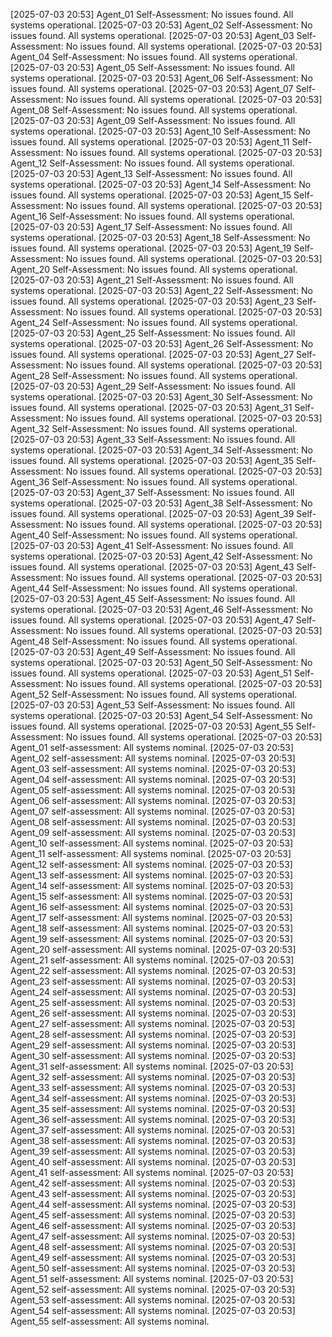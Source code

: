 [2025-07-03 20:53] Agent_01 Self-Assessment: No issues found. All systems operational.
[2025-07-03 20:53] Agent_02 Self-Assessment: No issues found. All systems operational.
[2025-07-03 20:53] Agent_03 Self-Assessment: No issues found. All systems operational.
[2025-07-03 20:53] Agent_04 Self-Assessment: No issues found. All systems operational.
[2025-07-03 20:53] Agent_05 Self-Assessment: No issues found. All systems operational.
[2025-07-03 20:53] Agent_06 Self-Assessment: No issues found. All systems operational.
[2025-07-03 20:53] Agent_07 Self-Assessment: No issues found. All systems operational.
[2025-07-03 20:53] Agent_08 Self-Assessment: No issues found. All systems operational.
[2025-07-03 20:53] Agent_09 Self-Assessment: No issues found. All systems operational.
[2025-07-03 20:53] Agent_10 Self-Assessment: No issues found. All systems operational.
[2025-07-03 20:53] Agent_11 Self-Assessment: No issues found. All systems operational.
[2025-07-03 20:53] Agent_12 Self-Assessment: No issues found. All systems operational.
[2025-07-03 20:53] Agent_13 Self-Assessment: No issues found. All systems operational.
[2025-07-03 20:53] Agent_14 Self-Assessment: No issues found. All systems operational.
[2025-07-03 20:53] Agent_15 Self-Assessment: No issues found. All systems operational.
[2025-07-03 20:53] Agent_16 Self-Assessment: No issues found. All systems operational.
[2025-07-03 20:53] Agent_17 Self-Assessment: No issues found. All systems operational.
[2025-07-03 20:53] Agent_18 Self-Assessment: No issues found. All systems operational.
[2025-07-03 20:53] Agent_19 Self-Assessment: No issues found. All systems operational.
[2025-07-03 20:53] Agent_20 Self-Assessment: No issues found. All systems operational.
[2025-07-03 20:53] Agent_21 Self-Assessment: No issues found. All systems operational.
[2025-07-03 20:53] Agent_22 Self-Assessment: No issues found. All systems operational.
[2025-07-03 20:53] Agent_23 Self-Assessment: No issues found. All systems operational.
[2025-07-03 20:53] Agent_24 Self-Assessment: No issues found. All systems operational.
[2025-07-03 20:53] Agent_25 Self-Assessment: No issues found. All systems operational.
[2025-07-03 20:53] Agent_26 Self-Assessment: No issues found. All systems operational.
[2025-07-03 20:53] Agent_27 Self-Assessment: No issues found. All systems operational.
[2025-07-03 20:53] Agent_28 Self-Assessment: No issues found. All systems operational.
[2025-07-03 20:53] Agent_29 Self-Assessment: No issues found. All systems operational.
[2025-07-03 20:53] Agent_30 Self-Assessment: No issues found. All systems operational.
[2025-07-03 20:53] Agent_31 Self-Assessment: No issues found. All systems operational.
[2025-07-03 20:53] Agent_32 Self-Assessment: No issues found. All systems operational.
[2025-07-03 20:53] Agent_33 Self-Assessment: No issues found. All systems operational.
[2025-07-03 20:53] Agent_34 Self-Assessment: No issues found. All systems operational.
[2025-07-03 20:53] Agent_35 Self-Assessment: No issues found. All systems operational.
[2025-07-03 20:53] Agent_36 Self-Assessment: No issues found. All systems operational.
[2025-07-03 20:53] Agent_37 Self-Assessment: No issues found. All systems operational.
[2025-07-03 20:53] Agent_38 Self-Assessment: No issues found. All systems operational.
[2025-07-03 20:53] Agent_39 Self-Assessment: No issues found. All systems operational.
[2025-07-03 20:53] Agent_40 Self-Assessment: No issues found. All systems operational.
[2025-07-03 20:53] Agent_41 Self-Assessment: No issues found. All systems operational.
[2025-07-03 20:53] Agent_42 Self-Assessment: No issues found. All systems operational.
[2025-07-03 20:53] Agent_43 Self-Assessment: No issues found. All systems operational.
[2025-07-03 20:53] Agent_44 Self-Assessment: No issues found. All systems operational.
[2025-07-03 20:53] Agent_45 Self-Assessment: No issues found. All systems operational.
[2025-07-03 20:53] Agent_46 Self-Assessment: No issues found. All systems operational.
[2025-07-03 20:53] Agent_47 Self-Assessment: No issues found. All systems operational.
[2025-07-03 20:53] Agent_48 Self-Assessment: No issues found. All systems operational.
[2025-07-03 20:53] Agent_49 Self-Assessment: No issues found. All systems operational.
[2025-07-03 20:53] Agent_50 Self-Assessment: No issues found. All systems operational.
[2025-07-03 20:53] Agent_51 Self-Assessment: No issues found. All systems operational.
[2025-07-03 20:53] Agent_52 Self-Assessment: No issues found. All systems operational.
[2025-07-03 20:53] Agent_53 Self-Assessment: No issues found. All systems operational.
[2025-07-03 20:53] Agent_54 Self-Assessment: No issues found. All systems operational.
[2025-07-03 20:53] Agent_55 Self-Assessment: No issues found. All systems operational.
[2025-07-03 20:53] Agent_01 self-assessment: All systems nominal.
[2025-07-03 20:53] Agent_02 self-assessment: All systems nominal.
[2025-07-03 20:53] Agent_03 self-assessment: All systems nominal.
[2025-07-03 20:53] Agent_04 self-assessment: All systems nominal.
[2025-07-03 20:53] Agent_05 self-assessment: All systems nominal.
[2025-07-03 20:53] Agent_06 self-assessment: All systems nominal.
[2025-07-03 20:53] Agent_07 self-assessment: All systems nominal.
[2025-07-03 20:53] Agent_08 self-assessment: All systems nominal.
[2025-07-03 20:53] Agent_09 self-assessment: All systems nominal.
[2025-07-03 20:53] Agent_10 self-assessment: All systems nominal.
[2025-07-03 20:53] Agent_11 self-assessment: All systems nominal.
[2025-07-03 20:53] Agent_12 self-assessment: All systems nominal.
[2025-07-03 20:53] Agent_13 self-assessment: All systems nominal.
[2025-07-03 20:53] Agent_14 self-assessment: All systems nominal.
[2025-07-03 20:53] Agent_15 self-assessment: All systems nominal.
[2025-07-03 20:53] Agent_16 self-assessment: All systems nominal.
[2025-07-03 20:53] Agent_17 self-assessment: All systems nominal.
[2025-07-03 20:53] Agent_18 self-assessment: All systems nominal.
[2025-07-03 20:53] Agent_19 self-assessment: All systems nominal.
[2025-07-03 20:53] Agent_20 self-assessment: All systems nominal.
[2025-07-03 20:53] Agent_21 self-assessment: All systems nominal.
[2025-07-03 20:53] Agent_22 self-assessment: All systems nominal.
[2025-07-03 20:53] Agent_23 self-assessment: All systems nominal.
[2025-07-03 20:53] Agent_24 self-assessment: All systems nominal.
[2025-07-03 20:53] Agent_25 self-assessment: All systems nominal.
[2025-07-03 20:53] Agent_26 self-assessment: All systems nominal.
[2025-07-03 20:53] Agent_27 self-assessment: All systems nominal.
[2025-07-03 20:53] Agent_28 self-assessment: All systems nominal.
[2025-07-03 20:53] Agent_29 self-assessment: All systems nominal.
[2025-07-03 20:53] Agent_30 self-assessment: All systems nominal.
[2025-07-03 20:53] Agent_31 self-assessment: All systems nominal.
[2025-07-03 20:53] Agent_32 self-assessment: All systems nominal.
[2025-07-03 20:53] Agent_33 self-assessment: All systems nominal.
[2025-07-03 20:53] Agent_34 self-assessment: All systems nominal.
[2025-07-03 20:53] Agent_35 self-assessment: All systems nominal.
[2025-07-03 20:53] Agent_36 self-assessment: All systems nominal.
[2025-07-03 20:53] Agent_37 self-assessment: All systems nominal.
[2025-07-03 20:53] Agent_38 self-assessment: All systems nominal.
[2025-07-03 20:53] Agent_39 self-assessment: All systems nominal.
[2025-07-03 20:53] Agent_40 self-assessment: All systems nominal.
[2025-07-03 20:53] Agent_41 self-assessment: All systems nominal.
[2025-07-03 20:53] Agent_42 self-assessment: All systems nominal.
[2025-07-03 20:53] Agent_43 self-assessment: All systems nominal.
[2025-07-03 20:53] Agent_44 self-assessment: All systems nominal.
[2025-07-03 20:53] Agent_45 self-assessment: All systems nominal.
[2025-07-03 20:53] Agent_46 self-assessment: All systems nominal.
[2025-07-03 20:53] Agent_47 self-assessment: All systems nominal.
[2025-07-03 20:53] Agent_48 self-assessment: All systems nominal.
[2025-07-03 20:53] Agent_49 self-assessment: All systems nominal.
[2025-07-03 20:53] Agent_50 self-assessment: All systems nominal.
[2025-07-03 20:53] Agent_51 self-assessment: All systems nominal.
[2025-07-03 20:53] Agent_52 self-assessment: All systems nominal.
[2025-07-03 20:53] Agent_53 self-assessment: All systems nominal.
[2025-07-03 20:53] Agent_54 self-assessment: All systems nominal.
[2025-07-03 20:53] Agent_55 self-assessment: All systems nominal.